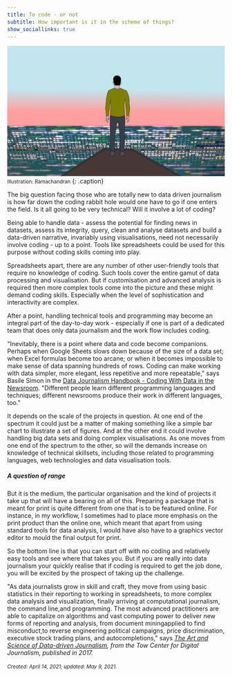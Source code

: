 ```yaml
---
title: To code - or not
subtitle: How important is it in the scheme of things?
show_sociallinks: true
---
```

![Taking the plunge](/docs/assets/img/site/codefinalcropped.png)
<small>Illustration: Ramachandran</small>
{: .caption}

The big question facing those who are totally new to data driven journalism is how far down the coding rabbit hole would one have to go if one enters the field. Is it all going to be very technical? Will it involve a lot of coding?

Being able to handle data - assess the potential for finding news in datasets, assess its integrity, query, clean and analyse datasets and build a data-driven narrative, invariably using visualisations, need not necessarily involve coding - up to a point. Tools like spreadsheets could be used for this purpose without coding skills coming into play. 

Spreadsheets apart, there are any number of other user-friendly tools that require no knowledge of coding. Such tools cover the entire gamut of data processing and visualisation. But if customisation and advanced analysis is required then more complex tools come into the picture and these might demand coding skills. Especially when the level of sophistication and interactivity are complex. 

After a point, handling technical tools and programming may become an integral part of the day-to-day work - especially if one is part of a dedicated team that does only data journalism and the work flow includes coding.

"Inevitably, there is a point where data and code become companions. Perhaps when Google Sheets slows down because of the size of a data set; when Excel formulas become too arcane; or when it becomes impossible to make sense of data spanning hundreds of rows. Coding can make working with data simpler, more elegant, less repetitive and more repeatable," says Basile Simon in the [Data Journalism Handbook - Coding With Data in the Newsroom](https://datajournalism.com/read/handbook/two/working-with-data/coding-in-the-newsroom). "Different people learn different programming languages and techniques; different newsrooms produce their work in different languages, too."

It depends on the scale of the projects in question. At one end of the spectrum it could just be a matter of making something like a simple bar chart to illustrate a set of figures. And at the other end it could involve handling big data sets and doing complex visualisations. As one moves from one end of the spectrum to the other, so will the demands increase on knowledge of technical skillsets, including those related to programming languages, web technologies and data visualisation tools.

<h5>A question of range</h5>

But it is the medium, the particular organisation and the kind of projects it take up that will have a bearing on all of this. Preparing a package that is meant for print is quite different from one that is to be featured online. For instance, in my workflow, I sometimes had to place more emphasis on the print product than the online one, which meant that apart from using standard tools for data analysis, I would have also have to a graphics vector editor to mould the final output for print. 

So the bottom line is that you can start off with no coding and relatively easy tools and see where that takes you. But if you are really into data journalism your quickly realise that if coding is required to get the job done, you will be excited by the prospect of taking up the challenge.

"As data journalists grow in skill and craft, they move from using basic statistics in their reporting to working in spreadsheets, to more complex data analysis and visualization, finally arriving at computational journalism, the command line,and programming. The most advanced practitioners are able to capitalize on algorithms and vast computing power to deliver new forms of reporting and analysis, from document miningapplied to find misconduct,to reverse engineering political campaigns, price discrimination, executive stock trading plans, and autocompletions," says <i>[The Art and Science of Data-driven Journalism](https://academiccommons.columbia.edu/doi/10.7916/D8Q531V1)<i>, from the Tow Center for Digital Journalism, published in 2017.

<small>Created: April 14, 2021; updated: May 9, 2021.</small>

